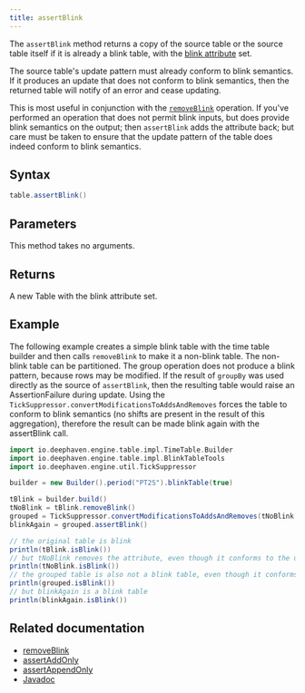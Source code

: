 ```yaml
---
title: assertBlink
---
```


The `assertBlink` method returns a copy of the source table or the source table itself if it is already a blink table, with the [blink attribute](https://docs.deephaven.io/core/javadoc/io/deephaven/engine/table/Table.html#BLINK_TABLE_ATTRIBUTE) set.

The source table's update pattern must already conform to blink semantics. If it produces an update that does not conform to blink semantics, then the returned table will notify of an error and cease updating.

This is most useful in conjunction with the [`removeBlink`](remove-blink.md) operation. If you've performed an operation that does not permit blink inputs, but does provide blink semantics on the output; then `assertBlink` adds the attribute back; but care must be taken to ensure that the update pattern of the table does indeed conform to blink semantics.

## Syntax

```groovy syntax
table.assertBlink()
```

## Parameters

This method takes no arguments.

## Returns

A new Table with the blink attribute set.

## Example

The following example creates a simple blink table with the time table builder and then calls `removeBlink` to make it a non-blink table. The non-blink table can be partitioned. The group operation does not produce a blink pattern, because rows may be modified. If the result of `groupBy` was used directly as the source of `assertBlink`, then the resulting table would raise an AssertionFailure during update. Using the `TickSuppressor.convertModificationsToAddsAndRemoves` forces the table to conform to blink semantics (no shifts are present in the result of this aggregation), therefore the result can be made blink again with the assertBlink call.

```groovy order=tNoBlink,tBlink
import io.deephaven.engine.table.impl.TimeTable.Builder
import io.deephaven.engine.table.impl.BlinkTableTools
import io.deephaven.engine.util.TickSuppressor

builder = new Builder().period("PT2S").blinkTable(true)

tBlink = builder.build()
tNoBlink = tBlink.removeBlink()
grouped = TickSuppressor.convertModificationsToAddsAndRemoves(tNoBlink.groupBy())
blinkAgain = grouped.assertBlink()

// the original table is blink
println(tBlink.isBlink())
// but tNoBlink removes the attribute, even though it conforms to the update pattern
println(tNoBlink.isBlink())
// the grouped table is also not a blink table, even though it conforms to the update pattern
println(grouped.isBlink())
// but blinkAgain is a blink table
println(blinkAgain.isBlink())
```

## Related documentation

- [removeBlink](remove-blink.md)
- [assertAddOnly](assert-add-only.md)
- [assertAppendOnly](assert-append-only.md)
- [Javadoc](https://deephaven.io/core/javadoc/io/deephaven/engine/table/Table.html#assertBlink())
